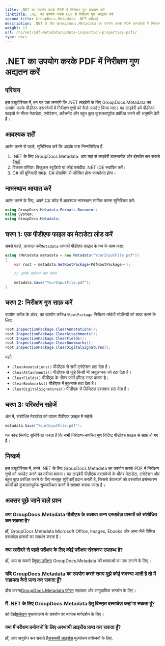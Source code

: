 ```yaml
---
title: .NET का उपयोग करके PDF में निरीक्षण गुण अद्यतन करें
linktitle: .NET का उपयोग करके PDF में निरीक्षण गुण अद्यतन करें
second_title: GroupDocs.Metadata .NET एपीआई
description: .NET के लिए GroupDocs.Metadata का उपयोग करके PDF दस्तावेज़ों में निरीक्षण गुणों को अपडेट करना सीखें। C# के साथ मेटाडेटा और एनोटेशन को कुशलतापूर्वक प्रबंधित करें।
weight: 17
url: /hi/net/pdf-metadata/update-inspection-properties-pdfs/
type: docs
---
```

# .NET का उपयोग करके PDF में निरीक्षण गुण अद्यतन करें

## परिचय
इस ट्यूटोरियल में, हम यह पता लगाएंगे कि .NET लाइब्रेरी के लिए GroupDocs.Metadata का उपयोग करके पीडीएफ दस्तावेजों में निरीक्षण गुणों को कैसे अपडेट किया जाए। यह लाइब्रेरी हमें पीडीएफ फाइलों के भीतर मेटाडेटा, एनोटेशन, अटैचमेंट और बहुत कुछ कुशलतापूर्वक प्रबंधित करने की अनुमति देती है।
## आवश्यक शर्तें
आरंभ करने से पहले, सुनिश्चित करें कि आपके पास निम्नलिखित हैं:
1.  .NET के लिए GroupDocs.Metadata: आप यहां से लाइब्रेरी डाउनलोड और इंस्टॉल कर सकते हैं[यहाँ](https://releases.groupdocs.com/metadata/net/).
2. विकास परिवेश: विज़ुअल स्टूडियो या कोई पसंदीदा .NET IDE स्थापित करें।
3. C# की बुनियादी समझ: C# प्रोग्रामिंग से परिचित होना फायदेमंद होगा।

## नामस्थान आयात करें
आरंभ करने के लिए, अपने C# कोड में आवश्यक नामस्थान शामिल करना सुनिश्चित करें:
```csharp
using GroupDocs.Metadata.Formats.Document;
using System;
using GroupDocs.Metadata;
```
## चरण 1: एक पीडीएफ फाइल का मेटाडेटा लोड करें
 सबसे पहले, तत्काल करें`Metadata` आपकी पीडीएफ फ़ाइल के पथ के साथ कक्षा:
```csharp
using (Metadata metadata = new Metadata("YourInputFile.pdf"))
{
    var root = metadata.GetRootPackage<PdfRootPackage>();
    
    // आपके संशोधन यहां जाएंगे
    
    metadata.Save("YourInputFile.pdf");
}
```
## चरण 2: निरीक्षण गुण साफ़ करें
 उपयोग ब्लॉक के अंदर, का उपयोग करें`PdfRootPackage` निरीक्षण-संबंधी संपत्तियों को साफ़ करने के लिए:
```csharp
root.InspectionPackage.ClearAnnotations();
root.InspectionPackage.ClearAttachments();
root.InspectionPackage.ClearFields();
root.InspectionPackage.ClearBookmarks();
root.InspectionPackage.ClearDigitalSignatures();
```
यहाँ:
- `ClearAnnotations()` पीडीएफ से सभी एनोटेशन हटा देता है।
- `ClearAttachments()` पीडीएफ से जुड़े किसी भी अनुलग्नक को हटा देता है।
- `ClearFields()` पीडीएफ के भीतर फॉर्म फ़ील्ड साफ़ करता है।
- `ClearBookmarks()` पीडीएफ में बुकमार्क हटा देता है।
- `ClearDigitalSignatures()` पीडीएफ से डिजिटल हस्ताक्षर हटा देता है।
## चरण 3: परिवर्तन सहेजें
अंत में, संशोधित मेटाडेटा को वापस पीडीएफ फ़ाइल में सहेजें:
```csharp
metadata.Save("YourInputFile.pdf");
```
यह कोड स्निपेट सुनिश्चित करता है कि सभी निरीक्षण-संबंधित गुण निर्दिष्ट पीडीएफ फ़ाइल से साफ़ हो गए हैं।

## निष्कर्ष
इस ट्यूटोरियल में, हमने .NET के लिए GroupDocs.Metadata का उपयोग करके PDF में निरीक्षण गुणों को अपडेट करने का तरीका बताया। यह लाइब्रेरी पीडीएफ दस्तावेजों के भीतर मेटाडेटा, एनोटेशन और बहुत कुछ प्रबंधित करने के लिए मजबूत सुविधाएँ प्रदान करती है, जिससे डेवलपर्स को दस्तावेज़ प्रसंस्करण कार्यों को कुशलतापूर्वक सुव्यवस्थित करने में सशक्त बनाया जाता है।

## अक्सर पूछे जाने वाले प्रश्न
### क्या GroupDocs.Metadata पीडीएफ के अलावा अन्य दस्तावेज़ प्रारूपों को संशोधित कर सकता है?
हाँ, GroupDocs.Metadata Microsoft Office, Images, Ebooks और अन्य जैसे विभिन्न दस्तावेज़ प्रारूपों का समर्थन करता है।
### क्या खरीदने से पहले परीक्षण के लिए कोई परीक्षण संस्करण उपलब्ध है?
 हाँ, आप पा सकते हैं[मुफ्त परीक्षण](https://releases.groupdocs.com/) GroupDocs.Metadata की क्षमताओं का पता लगाने के लिए।
### यदि GroupDocs.Metadata का उपयोग करते समय मुझे कोई समस्या आती है तो मैं सहायता कैसे प्राप्त कर सकता हूँ?
 दौरा करना[GroupDocs.Metadata फ़ोरम](https://forum.groupdocs.com/c/metadata/14) सहायता और सामुदायिक समर्थन के लिए।
### मैं .NET के लिए GroupDocs.Metadata हेतु विस्तृत दस्तावेज़ कहां पा सकता हूं?
 को देखें[प्रलेखन](https://tutorials.groupdocs.com/metadata/net/) पुस्तकालय के उपयोग पर व्यापक मार्गदर्शन के लिए।
### क्या मैं परीक्षण प्रयोजनों के लिए अस्थायी लाइसेंस प्राप्त कर सकता हूँ?
 हाँ, आप अनुरोध कर सकते हैं[अस्थायी लाइसेंस](https://purchase.groupdocs.com/temporary-license/) मूल्यांकन प्रयोजनों के लिए.